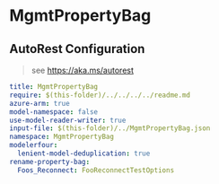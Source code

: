 # MgmtPropertyBag

## AutoRest Configuration

> see https://aka.ms/autorest
``` yaml
title: MgmtPropertyBag
require: $(this-folder)/../../../../readme.md
azure-arm: true
model-namespace: false
use-model-reader-writer: true
input-file: $(this-folder)/../MgmtPropertyBag.json
namespace: MgmtPropertyBag
modelerfour:
  lenient-model-deduplication: true
rename-property-bag:
  Foos_Reconnect: FooReconnectTestOptions
```

